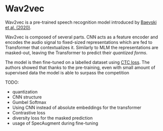 # Wav2vec

Wav2vec is a pre-trained speech recognition model introduced by [Baevski et al.
(2020)](https://arxiv.org/pdf/2006.11477).

Wav2vec is composed of several parts. CNN acts as a feature encoder and encodes
the audio signal to fixed-sized representations which are fed to Transformer
that contextualizes it. Similarly to MLM the representations are masked-out,
leaving the Transformer to predict their *quantized forms*.

The model is then fine-tuned on a labelled dataset using [CTC loss](./ctc.md).
The authors showed that thanks to the pre-training, even with small amount of
supervised data the model is able to surpass the competition

TODO:
- quantization
- CNN structure
- Gumbel Softmax
- Using CNN instead of absolute embeddings for the transformer
- Contrastive loss
- diversity loss for the masked prediction
- usage of SpecAugment during fine-tuning
